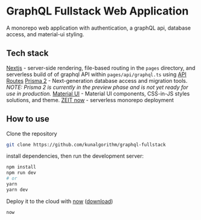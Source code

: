 # GraphQL Fullstack Web Application 

A monorepo web application with authentication, a graphQL api, database access, and material-ui styling. 

## Tech stack 

[Nextjs](https://github.com/zeit/next.js) - server-side rendering, file-based routing in the `pages` directory, and serverless build of of graphql API within `pages/api/graphql.ts` using [API Routes](https://github.com/zeit/next.js#api-routes)
[Prisma 2](https://github.com/prisma/prisma2) - Next-generation database access and migration tools. *NOTE: Prisma 2 is currently in the preview phase and is not yet ready for use in production.*
[Material UI](https://material-ui.com) - Material UI components, CSS-in-JS styles solutions, and theme. 
[ZEIT now](https://now.sh) - serverless monorepo deployment


## How to use


Clone the repository

```bash
git clone https://github.com/kunalgorithm/graphql-fullstack
```


install dependencies, then run the development server:

```bash
npm install
npm run dev
# or
yarn
yarn dev
```

Deploy it to the cloud with [now](https://zeit.co/now) ([download](https://zeit.co/download))

```bash
now
```

